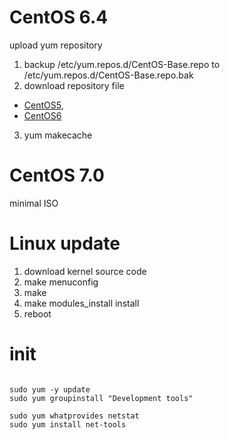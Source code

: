CentOS 6.4
===
upload yum repository

1. backup /etc/yum.repos.d/CentOS-Base.repo to /etc/yum.repos.d/CentOS-Base.repo.bak
2. download repository file 
 * [CentOS5](http://mirrors.163.com/.help/CentOS5-Base-163.repo), 
 * [CentOS6](http://mirrors.163.com/.help/CentOS6-Base-163.repo)
3. yum makecache

CentOS 7.0
===
minimal ISO


Linux update
===
1. download kernel source code
2. make menuconfig
3. make 
4. make modules_install install
5. reboot


init
===========
```shell

sudo yum -y update
sudo yum groupinstall "Development tools"

sudo yum whatprovides netstat
sudo yum install net-tools

```